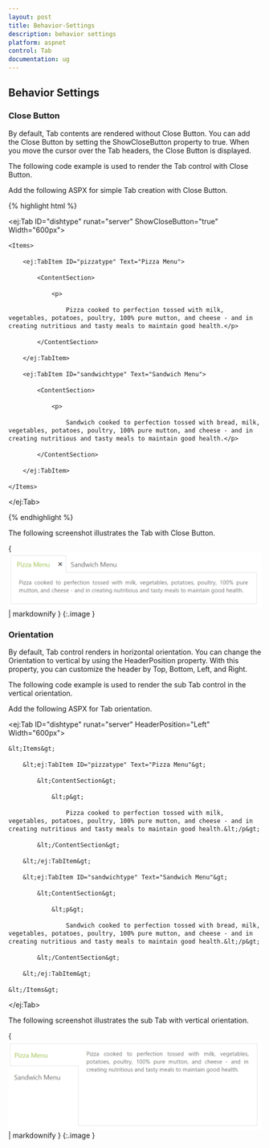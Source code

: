 ```yaml
---
layout: post
title: Behavior-Settings
description: behavior settings
platform: aspnet
control: Tab
documentation: ug
---
```


## Behavior Settings

### Close Button

By default, Tab contents are rendered without Close Button. You can add the Close Button by setting the ShowCloseButton property to true. When you move the cursor over the Tab headers, the Close Button is displayed.   

The following code example is used to render the Tab control with Close Button.

Add the following ASPX for simple Tab creation with Close Button.

{% highlight html %}



<ej:Tab ID="dishtype" runat="server" ShowCloseButton="true" Width="600px">

    <Items>

        <ej:TabItem ID="pizzatype" Text="Pizza Menu">

            <ContentSection>

                <p>

                    Pizza cooked to perfection tossed with milk, vegetables, potatoes, poultry, 100% pure mutton, and cheese - and in creating nutritious and tasty meals to maintain good health.</p>

            </ContentSection>

        </ej:TabItem>

        <ej:TabItem ID="sandwichtype" Text="Sandwich Menu">

            <ContentSection>

                <p>

                    Sandwich cooked to perfection tossed with bread, milk, vegetables, potatoes, poultry, 100% pure mutton, and cheese - and in creating nutritious and tasty meals to maintain good health.</p>

            </ContentSection>

        </ej:TabItem>

    </Items>

</ej:Tab>





{% endhighlight %}



The following screenshot illustrates the Tab with Close Button. 

{ ![](Behavior-Settings_images/Behavior-Settings_img1.png) | markdownify }
{:.image }


### Orientation

By default, Tab control renders in horizontal orientation. You can change the Orientation to vertical by using the HeaderPosition property. With this property, you can customize the header by Top, Bottom, Left, and Right.

The following code example is used to render the sub Tab control in the vertical orientation. 

Add the following ASPX for Tab orientation.



&lt;ej:Tab ID="dishtype" runat="server" HeaderPosition="Left" Width="600px"&gt;

    &lt;Items&gt;

        &lt;ej:TabItem ID="pizzatype" Text="Pizza Menu"&gt;

            &lt;ContentSection&gt;

                &lt;p&gt;

                    Pizza cooked to perfection tossed with milk, vegetables, potatoes, poultry, 100% pure mutton, and cheese - and in creating nutritious and tasty meals to maintain good health.&lt;/p&gt;

            &lt;/ContentSection&gt;

        &lt;/ej:TabItem&gt;

        &lt;ej:TabItem ID="sandwichtype" Text="Sandwich Menu"&gt;

            &lt;ContentSection&gt;

                &lt;p&gt;

                    Sandwich cooked to perfection tossed with bread, milk, vegetables, potatoes, poultry, 100% pure mutton, and cheese - and in creating nutritious and tasty meals to maintain good health.&lt;/p&gt;

            &lt;/ContentSection&gt;

        &lt;/ej:TabItem&gt;

    &lt;/Items&gt;

&lt;/ej:Tab&gt;

The following screenshot illustrates the sub Tab with vertical orientation. 

{ ![](Behavior-Settings_images/Behavior-Settings_img2.png) | markdownify }
{:.image }


